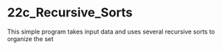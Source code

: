 # 22c_Recursive_Sorts
This simple program takes input data and uses several recursive sorts to organize the set
